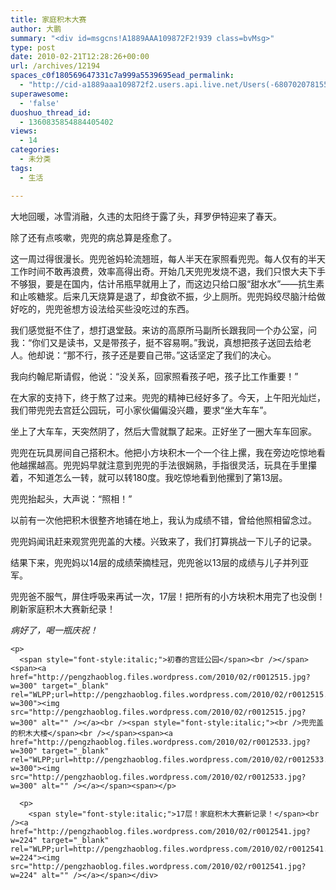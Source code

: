 ```yaml
---
title: 家庭积木大赛
author: 大鹏
summary: "<div id=msgcns!A1889AAA109872F2!939 class=bvMsg>"
type: post
date: 2010-02-21T12:28:26+00:00
url: /archives/12194
spaces_c0f180569647331c7a999a5539695ead_permalink:
  - "http://cid-a1889aaa109872f2.users.api.live.net/Users(-6807020781556960526)/Blogs('A1889AAA109872F2!102')/Entries('A1889AAA109872F2!939')?authkey=7T08dKQfQ0s%24"
superawesome:
  - 'false'
duoshuo_thread_id:
  - 1360835854884405402
views:
  - 14
categories:
  - 未分类
tags:
  - 生活

---
```

<div id="msgcns!A1889AAA109872F2!939" class="bvMsg">
  大地回暖，冰雪消融，久违的太阳终于露了头，拜罗伊特迎来了春天。</p> 
  
  <p>
    除了还有点咳嗽，兜兜的病总算是痊愈了。
  </p>
  
  <p>
    这一周过得很漫长。兜兜爸妈轮流翘班，每人半天在家照看兜兜。每人仅有的半天工作时间不敢再浪费，效率高得出奇。开始几天兜兜发烧不退，我们只恨大夫下手不够狠，要是在国内，估计吊瓶早就用上了，而这边只给口服“甜水水”——抗生素和止咳糖浆。后来几天烧算是退了，却食欲不振，少上厕所。兜兜妈绞尽脑汁给做好吃的，兜兜爸想方设法给买些没吃过的东西。
  </p>
  
  <p>
    我们感觉挺不住了，想打退堂鼓。来访的高原所马副所长跟我同一个办公室，问我：“你们又是读书，又是带孩子，挺不容易啊。”我说，真想把孩子送回去给老人。他却说：“那不行，孩子还是要自己带。”这话坚定了我们的决心。
  </p>
  
  <p>
    我向约翰尼斯请假，他说：“没关系，回家照看孩子吧，孩子比工作重要！”
  </p>
  
  <p>
    在大家的支持下，终于熬了过来。兜兜的精神已经好多了。今天，上午阳光灿烂，我们带兜兜去宫廷公园玩，可小家伙偏偏没兴趣，要求“坐大车车”。
  </p>
  
  <p>
    坐上了大车车，天突然阴了，然后大雪就飘了起来。正好坐了一圈大车车回家。
  </p>
  
  <p>
    兜兜在玩具房间自己搭积木。他把小方块积木一个一个往上摞，我在旁边吃惊地看他越摞越高。兜兜妈早就注意到兜兜的手法很娴熟，手指很灵活，玩具在手里攥着，不知道怎么一转，就可以转180度。我吃惊地看到他摞到了第13层。
  </p>
  
  <p>
    兜兜抬起头，大声说：“照相！”
  </p>
  
  <p>
    以前有一次他把积木很整齐地铺在地上，我认为成绩不错，曾给他照相留念过。
  </p>
  
  <p>
    兜兜妈闻讯赶来观赏兜兜盖的大楼。兴致来了，我们打算挑战一下儿子的记录。
  </p>
  
  <p>
    结果下来，兜兜妈以14层的成绩荣摘桂冠，兜兜爸以13层的成绩与儿子并列亚军。
  </p>
  
  <p>
    兜兜爸不服气，屏住呼吸来再试一次，17层！把所有的小方块积木用完了也没倒！刷新家庭积木大赛新纪录！
  </p>
  
  <p>
    <span style="font-style:italic;">病好了，喝一瓶庆祝！</span><br /><span><a href="http://pengzhaoblog.files.wordpress.com/2010/02/r0012510.jpg?w=300" target="_blank" rel="WLPP;url=http://pengzhaoblog.files.wordpress.com/2010/02/r0012510.jpg?w=300"><img src="http://pengzhaoblog.files.wordpress.com/2010/02/r0012510.jpg?w=300" alt="" /></a></p> 
    
    <p>
      <span style="font-style:italic;">初春的宫廷公园</span><br /></span><span><a href="http://pengzhaoblog.files.wordpress.com/2010/02/r0012515.jpg?w=300" target="_blank" rel="WLPP;url=http://pengzhaoblog.files.wordpress.com/2010/02/r0012515.jpg?w=300"><img src="http://pengzhaoblog.files.wordpress.com/2010/02/r0012515.jpg?w=300" alt="" /></a><br /><span style="font-style:italic;"><br />兜兜盖的积木大楼</span><br /></span><span><a href="http://pengzhaoblog.files.wordpress.com/2010/02/r0012533.jpg?w=300" target="_blank" rel="WLPP;url=http://pengzhaoblog.files.wordpress.com/2010/02/r0012533.jpg?w=300"><img src="http://pengzhaoblog.files.wordpress.com/2010/02/r0012533.jpg?w=300" alt="" /></a></span><span></p> 
      
      <p>
        <span style="font-style:italic;">17层！家庭积木大赛新记录！</span><br /><a href="http://pengzhaoblog.files.wordpress.com/2010/02/r0012541.jpg?w=224" target="_blank" rel="WLPP;url=http://pengzhaoblog.files.wordpress.com/2010/02/r0012541.jpg?w=224"><img src="http://pengzhaoblog.files.wordpress.com/2010/02/r0012541.jpg?w=224" alt="" /></a></span></div>

